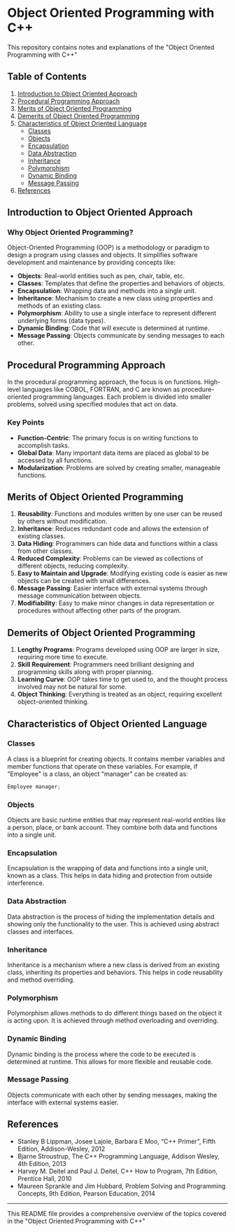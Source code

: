 # Object Oriented Programming with C++ 

This repository contains notes and explanations  of the "Object Oriented Programming with C++"
## Table of Contents
1. [Introduction to Object Oriented Approach](#introduction-to-object-oriented-approach)
2. [Procedural Programming Approach](#procedural-programming-approach)
3. [Merits of Object Oriented Programming](#merits-of-object-oriented-programming)
4. [Demerits of Object Oriented Programming](#demerits-of-object-oriented-programming)
5. [Characteristics of Object Oriented Language](#characteristics-of-object-oriented-language)
   - [Classes](#classes)
   - [Objects](#objects)
   - [Encapsulation](#encapsulation)
   - [Data Abstraction](#data-abstraction)
   - [Inheritance](#inheritance)
   - [Polymorphism](#polymorphism)
   - [Dynamic Binding](#dynamic-binding)
   - [Message Passing](#message-passing)
6. [References](#references)

## Introduction to Object Oriented Approach

### Why Object Oriented Programming?
Object-Oriented Programming (OOP) is a methodology or paradigm to design a program using classes and objects. It simplifies software development and maintenance by providing concepts like:
- **Objects**: Real-world entities such as pen, chair, table, etc.
- **Classes**: Templates that define the properties and behaviors of objects.
- **Encapsulation**: Wrapping data and methods into a single unit.
- **Inheritance**: Mechanism to create a new class using properties and methods of an existing class.
- **Polymorphism**: Ability to use a single interface to represent different underlying forms (data types).
- **Dynamic Binding**: Code that will execute is determined at runtime.
- **Message Passing**: Objects communicate by sending messages to each other.

## Procedural Programming Approach
In the procedural programming approach, the focus is on functions. High-level languages like COBOL, FORTRAN, and C are known as procedure-oriented programming languages. Each problem is divided into smaller problems, solved using specified modules that act on data.

### Key Points
- **Function-Centric**: The primary focus is on writing functions to accomplish tasks.
- **Global Data**: Many important data items are placed as global to be accessed by all functions.
- **Modularization**: Problems are solved by creating smaller, manageable functions.

## Merits of Object Oriented Programming

1. **Reusability**: Functions and modules written by one user can be reused by others without modification.
2. **Inheritance**: Reduces redundant code and allows the extension of existing classes.
3. **Data Hiding**: Programmers can hide data and functions within a class from other classes.
4. **Reduced Complexity**: Problems can be viewed as collections of different objects, reducing complexity.
5. **Easy to Maintain and Upgrade**: Modifying existing code is easier as new objects can be created with small differences.
6. **Message Passing**: Easier interface with external systems through message communication between objects.
7. **Modifiability**: Easy to make minor changes in data representation or procedures without affecting other parts of the program.

## Demerits of Object Oriented Programming

1. **Lengthy Programs**: Programs developed using OOP are larger in size, requiring more time to execute.
2. **Skill Requirement**: Programmers need brilliant designing and programming skills along with proper planning.
3. **Learning Curve**: OOP takes time to get used to, and the thought process involved may not be natural for some.
4. **Object Thinking**: Everything is treated as an object, requiring excellent object-oriented thinking.

## Characteristics of Object Oriented Language

### Classes
A class is a blueprint for creating objects. It contains member variables and member functions that operate on these variables. For example, if "Employee" is a class, an object "manager" can be created as:
```cpp
Employee manager;
```

### Objects
Objects are basic runtime entities that may represent real-world entities like a person, place, or bank account. They combine both data and functions into a single unit.

### Encapsulation
Encapsulation is the wrapping of data and functions into a single unit, known as a class. This helps in data hiding and protection from outside interference.

### Data Abstraction
Data abstraction is the process of hiding the implementation details and showing only the functionality to the user. This is achieved using abstract classes and interfaces.

### Inheritance
Inheritance is a mechanism where a new class is derived from an existing class, inheriting its properties and behaviors. This helps in code reusability and method overriding.

### Polymorphism
Polymorphism allows methods to do different things based on the object it is acting upon. It is achieved through method overloading and overriding.

### Dynamic Binding
Dynamic binding is the process where the code to be executed is determined at runtime. This allows for more flexible and reusable code.

### Message Passing
Objects communicate with each other by sending messages, making the interface with external systems easier.

## References
- Stanley B Lippman, Josee Lajoie, Barbara E Moo, “C++ Primer”, Fifth Edition, Addison-Wesley, 2012
- Bjarne Stroustrup, The C++ Programming Language, Addison Wesley, 4th Edition, 2013
- Harvey M. Deitel and Paul J. Deitel, C++ How to Program, 7th Edition, Prentice Hall, 2010
- Maureen Sprankle and Jim Hubbard, Problem Solving and Programming Concepts, 9th Edition, Pearson Education, 2014

---

This README file provides a comprehensive overview of the topics covered in  the "Object Oriented Programming with C++"
